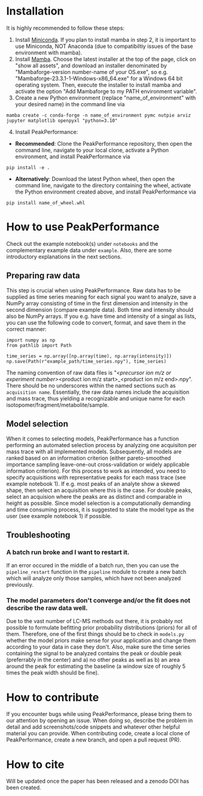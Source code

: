 # Installation
It is highly recommended to follow these steps:
1. Install [Miniconda](https://docs.conda.io/projects/miniconda/en/latest/miniconda-install.html).
If you plan to install mamba in step 2, it is important to use Miniconda, NOT Anaconda (due to compatibiltiy issues of the base environment with mamba).
2. Install [Mamba](https://github.com/conda-forge/miniforge/releases).
Choose the latest installer at the top of the page, click on "show all assets", and download an installer denominated by "Mambaforge-version number-name of your OS.exe", so e.g. "Mambaforge-23.3.1-1-Windows-x86_64.exe" for a Windows 64 bit operating system. Then, execute the installer to install mamba and activate the option "Add Mambaforge to my PATH environment variable".
3. Create a new Python environment (replace "name_of_environment" with your desired name) in the command line via
```
mamba create -c conda-forge -n name_of_environment pymc nutpie arviz jupyter matplotlib openpyxl "python=3.10"
```
4. Install PeakPerformance:
- __Recommended__: Clone the PeakPerformance repository, then open the command line, navigate to your local clone, activate a Python environment, and install PeakPerformance via
```
pip install -e .
```
- __Alternatively__: Download the latest Python wheel, then open the command line, navigate to the directory containing the wheel, activate the Python environment created above, and install PeakPerformance via
```
pip install name_of_wheel.whl
```

# How to use PeakPerformance
Check out the example notebook(s) under `notebooks` and the complementary example data under `example`.
Also, there are some introductory explanations in the next sections.

## Preparing raw data
This step is crucial when using PeakPerformance. Raw data has to be supplied as time series meaning for each signal you want to analyze, save a NumPy array consisting of time in the first dimension and intensity in the second dimension (compare example data). Both time and intensity should also be NumPy arrays. If you e.g. have time and intensity of a singal as lists, you can use the following code to convert, format, and save them in the correct manner:
```
import numpy as np
from pathlib import Path

time_series = np.array([np.array(time), np.array(intensity)])
np.save(Path(r"example_path/time_series.npy"), time_series)
```
The naming convention of raw data files is "<acquisition name>_<precursor ion m/z or experiment number>_<product ion m/z start>_<product ion m/z end>.npy". There should be no underscores within the named sections such as `acquisition name`. Essentially, the raw data names include the acquisition and mass trace, thus yielding a recognizable and unique name for each isotopomer/fragment/metabolite/sample.

## Model selection
When it comes to selecting models, PeakPerformance has a function performing an automated selection process by analyzing one acquisiton per mass trace with all implemented models. Subsequently, all models are ranked based on an information criterion (either pareto-smoothed importance sampling leave-one-out cross-validation or widely applicable information criterion). For this process to work as intended, you need to specify acquisitions with representative peaks for each mass trace (see example notebook 1). If e.g. most peaks of an analyte show a skewed shape, then select an acquisition where this is the case. For double peaks, select an acquision where the peaks are as distinct and comparable in height as possible.
Since model selection is a computationally demanding and time consuming process, it is suggested to state the model type as the user (see example notebook 1) if possible.

## Troubleshooting
### A batch run broke and I want to restart it.
If an error occured in the middle of a batch run, then you can use the `pipeline_restart` function in the `pipeline` module to create a new batch which will analyze only those samples, which have not been analyzed previously.

### The model parameters don't converge and/or the fit does not describe the raw data well.
Due to the vast number of LC-MS methods out there, it is probably not possible to formulate befitting prior probability distributions (priors) for all of them. Therefore, one of the first things should be to check in `models.py` whether the model priors make sense for your application and change them according to your data in case they don't. Also, make sure the time series containing the signal to be analyzed contains the peak or double peak (preferrably in the center) and a) no other peaks as well as b) an area around the peak for estimating the baseline (a window size of roughly 5 times the peak width should be fine).

# How to contribute
If you encounter bugs while using PeakPerformance, please bring them to our attention by opening an issue. When doing so, describe the problem in detail and add screenshots/code snippets and whatever other helpful material you can provide.
When contributing code, create a local clone of PeakPerformance, create a new branch, and open a pull request (PR).

# How to cite
Will be updated once the paper has been released and a zenodo DOI has been created.
